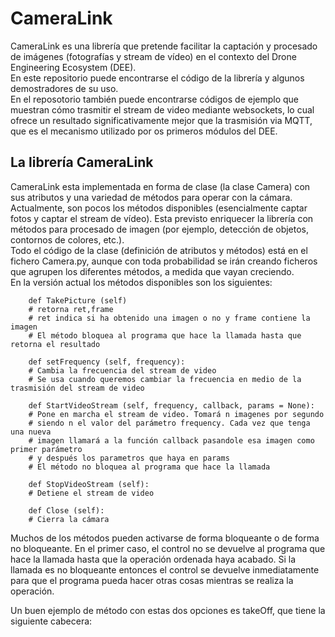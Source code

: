 # CameraLink
CameraLink es una librería que pretende facilitar la captación y procesado de imágenes (fotografías y stream de vídeo)
en el contexto del Drone Engineering Ecosystem (DEE).    
En este repositorio puede encontrarse el código de la librería y algunos demostradores de su uso.    
En el reposotorio también puede encontrarse códigos de ejemplo que muestran cómo trasmitir el stream de video mediante websockets,
lo cual ofrece un resultado significativamente mejor que la trasmisión via MQTT, que es el mecanismo utilizado por os primeros módulos
del DEE.   
## La librería CameraLink    
CameraLink esta implementada en forma de clase (la clase Camera) con sus atributos y una variedad de métodos para operar con la cámara.     
Actualmente, son pocos los métodos disponibles (esencialmente captar fotos y captar el stream de vídeo). Esta previsto enriquecer
la librería con métodos para procesado de imagen (por ejemplo, detección de objetos, contornos de colores, etc.).     
Todo el código de la clase (definición de atributos y métodos) está en el fichero Camera.py, aunque con toda probabilidad se irán creando 
ficheros que agrupen los diferentes métodos, a medida que vayan creciendo.      
En la versión actual los métodos disponibles son los siguientes:   
```
    def TakePicture (self)
    # retorna ret,frame
    # ret indica si ha obtenido una imagen o no y frame contiene la imagen
    # El método bloquea al programa que hace la llamada hasta que retorna el resultado

    def setFrequency (self, frequency):
    # Cambia la frecuencia del stream de video
    # Se usa cuando queremos cambiar la frecuencia en medio de la trasmisión del stream de video

    def StartVideoStream (self, frequency, callback, params = None):
    # Pone en marcha el stream de video. Tomará n imagenes por segundo
    # siendo n el valor del parámetro frequency. Cada vez que tenga una nueva
    # imagen llamará a la función callback pasandole esa imagen como primer parámetro
    # y después los parametros que haya en params
    # El método no bloquea al programa que hace la llamada
     
    def StopVideoStream (self):
    # Detiene el stream de video

    def Close (self):
    # Cierra la cámara
```

Muchos de los métodos pueden activarse de forma bloqueante o de forma no bloqueante. En el primer caso, el control no se devuelve al programa que hace la llamada hasta que la operación ordenada haya acabado. Si la llamada es no bloqueante entonces el control se devuelve inmediatamente para que el programa pueda hacer otras cosas mientras se realiza la operación.

Un buen ejemplo de método con estas dos opciones es takeOff, que tiene la siguiente cabecera:
